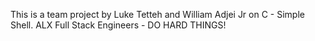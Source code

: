 This is a team project by Luke Tetteh and William Adjei Jr on C - Simple Shell. ALX Full Stack Engineers - DO HARD THINGS!
